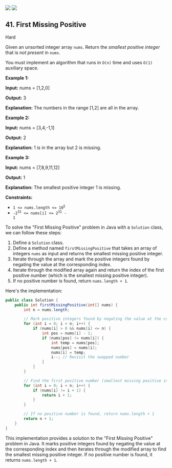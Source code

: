 [![](https://img.shields.io/github/stars/javadev/LeetCode-in-Java?label=Stars&style=flat-square)](https://github.com/javadev/LeetCode-in-Java)
[![](https://img.shields.io/github/forks/javadev/LeetCode-in-Java?label=Fork%20me%20on%20GitHub%20&style=flat-square)](https://github.com/javadev/LeetCode-in-Java/fork)

## 41\. First Missing Positive

Hard

Given an unsorted integer array `nums`. Return the _smallest positive integer_ that is _not present_ in `nums`.

You must implement an algorithm that runs in `O(n)` time and uses `O(1)` auxiliary space.

**Example 1:**

**Input:** nums = [1,2,0]

**Output:** 3

**Explanation:** The numbers in the range [1,2] are all in the array. 

**Example 2:**

**Input:** nums = [3,4,-1,1]

**Output:** 2

**Explanation:** 1 is in the array but 2 is missing. 

**Example 3:**

**Input:** nums = [7,8,9,11,12]

**Output:** 1

**Explanation:** The smallest positive integer 1 is missing. 

**Constraints:**

*   <code>1 <= nums.length <= 10<sup>5</sup></code>
*   <code>-2<sup>31</sup> <= nums[i] <= 2<sup>31</sup> - 1</code>

To solve the "First Missing Positive" problem in Java with a `Solution` class, we can follow these steps:

1. Define a `Solution` class.
2. Define a method named `firstMissingPositive` that takes an array of integers `nums` as input and returns the smallest missing positive integer.
3. Iterate through the array and mark the positive integers found by negating the value at the corresponding index.
4. Iterate through the modified array again and return the index of the first positive number (which is the smallest missing positive integer).
5. If no positive number is found, return `nums.length + 1`.

Here's the implementation:

```java
public class Solution {
    public int firstMissingPositive(int[] nums) {
        int n = nums.length;

        // Mark positive integers found by negating the value at the corresponding index
        for (int i = 0; i < n; i++) {
            if (nums[i] > 0 && nums[i] <= n) {
                int pos = nums[i] - 1;
                if (nums[pos] != nums[i]) {
                    int temp = nums[pos];
                    nums[pos] = nums[i];
                    nums[i] = temp;
                    i--; // Revisit the swapped number
                }
            }
        }

        // Find the first positive number (smallest missing positive integer)
        for (int i = 0; i < n; i++) {
            if (nums[i] != i + 1) {
                return i + 1;
            }
        }

        // If no positive number is found, return nums.length + 1
        return n + 1;
    }
}
```

This implementation provides a solution to the "First Missing Positive" problem in Java. It marks positive integers found by negating the value at the corresponding index and then iterates through the modified array to find the smallest missing positive integer. If no positive number is found, it returns `nums.length + 1`.